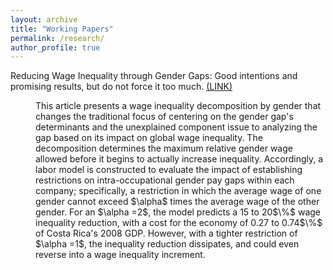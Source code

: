 ```yaml
---
layout: archive
title: "Working Papers"
permalink: /research/
author_profile: true
---
```


Reducing Wage Inequality through Gender Gaps: Good intentions and promising results, but do not force it too much. [(LINK)](/files/Marco_A_Badilla_Maroto.pdf) 
  
<dl><dd> This article presents a wage inequality decomposition by gender that changes the traditional focus of centering on the gender gap's determinants and the unexplained component issue to analyzing the gap based on its impact on global wage inequality. The decomposition determines the maximum relative gender wage allowed before it begins to actually increase inequality. Accordingly, a labor model is constructed to evaluate the impact of establishing restrictions on intra-occupational gender pay gaps within each company; specifically, a restriction in which the average wage of one gender cannot exceed $\alpha$ times the average wage of the other gender. For an $\alpha =2$, the model predicts a 15 to 20$\%$ wage inequality reduction, with a cost for the economy of 0.27 to 0.74$\%$ of Costa Rica's 2008 GDP. However, with a tighter restriction of $\alpha =1$, the inequality reduction dissipates, and could even reverse into a wage inequality increment. <dl><dd>

